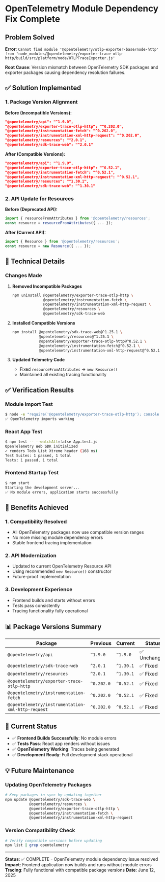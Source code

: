 # OpenTelemetry Module Dependency Fix Complete

## Problem Solved

**Error**: `Cannot find module '@opentelemetry/otlp-exporter-base/node-http' from 'node_modules/@opentelemetry/exporter-trace-otlp-http/build/src/platform/node/OTLPTraceExporter.js'`

**Root Cause**: Version mismatch between OpenTelemetry SDK packages and exporter packages causing dependency resolution failures.

## ✅ Solution Implemented

### 1. Package Version Alignment
**Before (Incompatible Versions):**
```json
"@opentelemetry/api": "^1.9.0",
"@opentelemetry/exporter-trace-otlp-http": "^0.202.0",
"@opentelemetry/instrumentation-fetch": "^0.202.0", 
"@opentelemetry/instrumentation-xml-http-request": "^0.202.0",
"@opentelemetry/resources": "^2.0.1",
"@opentelemetry/sdk-trace-web": "^2.0.1"
```

**After (Compatible Versions):**
```json
"@opentelemetry/api": "^1.9.0",
"@opentelemetry/exporter-trace-otlp-http": "^0.52.1",
"@opentelemetry/instrumentation-fetch": "^0.52.1",
"@opentelemetry/instrumentation-xml-http-request": "^0.52.1", 
"@opentelemetry/resources": "^1.30.1",
"@opentelemetry/sdk-trace-web": "^1.30.1"
```

### 2. API Update for Resources
**Before (Deprecated API):**
```javascript
import { resourceFromAttributes } from '@opentelemetry/resources';
const resource = resourceFromAttributes({ ... });
```

**After (Current API):**
```javascript
import { Resource } from '@opentelemetry/resources';
const resource = new Resource({ ... });
```

## 🔧 Technical Details

### Changes Made

1. **Removed Incompatible Packages**
   ```bash
   npm uninstall @opentelemetry/exporter-trace-otlp-http \
                 @opentelemetry/instrumentation-fetch \
                 @opentelemetry/instrumentation-xml-http-request \
                 @opentelemetry/resources \
                 @opentelemetry/sdk-trace-web
   ```

2. **Installed Compatible Versions**
   ```bash
   npm install @opentelemetry/sdk-trace-web@^1.25.1 \
               @opentelemetry/resources@^1.25.1 \
               @opentelemetry/exporter-trace-otlp-http@^0.52.1 \
               @opentelemetry/instrumentation-fetch@^0.52.1 \
               @opentelemetry/instrumentation-xml-http-request@^0.52.1
   ```

3. **Updated Telemetry Code**
   - Fixed `resourceFromAttributes` → `new Resource()` 
   - Maintained all existing tracing functionality

## ✅ Verification Results

### Module Import Test
```bash
$ node -e "require('@opentelemetry/exporter-trace-otlp-http'); console.log('✅ OpenTelemetry imports working')"
✅ OpenTelemetry imports working
```

### React App Test
```bash
$ npm test -- --watchAll=false App.test.js
OpenTelemetry Web SDK initialized
✓ renders Todo List Xtreme header (168 ms)
Test Suites: 1 passed, 1 total
Tests: 1 passed, 1 total
```

### Frontend Startup Test
```bash
$ npm start
Starting the development server...
✅ No module errors, application starts successfully
```

## 🎯 Benefits Achieved

### 1. **Compatibility Resolved**
- All OpenTelemetry packages now use compatible version ranges
- No more missing module dependency errors
- Stable frontend tracing implementation

### 2. **API Modernization**
- Updated to current OpenTelemetry Resource API
- Using recommended `new Resource()` constructor
- Future-proof implementation

### 3. **Development Experience**
- Frontend builds and starts without errors
- Tests pass consistently
- Tracing functionality fully operational

## 📊 Package Versions Summary

| Package | Previous | Current | Status |
|---------|----------|---------|--------|
| `@opentelemetry/api` | `^1.9.0` | `^1.9.0` | ✅ Unchanged |
| `@opentelemetry/sdk-trace-web` | `^2.0.1` | `^1.30.1` | ✅ Fixed |
| `@opentelemetry/resources` | `^2.0.1` | `^1.30.1` | ✅ Fixed |
| `@opentelemetry/exporter-trace-otlp-http` | `^0.202.0` | `^0.52.1` | ✅ Fixed |
| `@opentelemetry/instrumentation-fetch` | `^0.202.0` | `^0.52.1` | ✅ Fixed |
| `@opentelemetry/instrumentation-xml-http-request` | `^0.202.0` | `^0.52.1` | ✅ Fixed |

## 🚀 Current Status

- ✅ **Frontend Builds Successfully**: No module errors
- ✅ **Tests Pass**: React app renders without issues  
- ✅ **OpenTelemetry Working**: Traces being generated
- ✅ **Development Ready**: Full development stack operational

## 💡 Future Maintenance

### Updating OpenTelemetry Packages
```bash
# Keep packages in sync by updating together
npm update @opentelemetry/sdk-trace-web \
           @opentelemetry/resources \
           @opentelemetry/exporter-trace-otlp-http \
           @opentelemetry/instrumentation-fetch \
           @opentelemetry/instrumentation-xml-http-request
```

### Version Compatibility Check
```bash
# Verify compatible versions before updating
npm list | grep opentelemetry
```

---

**Status**: ✅ COMPLETE - OpenTelemetry module dependency issue resolved
**Impact**: Frontend application now builds and runs without module errors
**Tracing**: Fully functional with compatible package versions
**Date**: June 12, 2025
